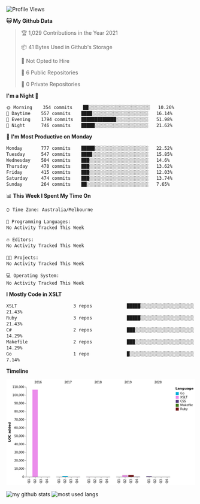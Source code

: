<!--START_SECTION:waka-->
![Profile Views](http://img.shields.io/badge/Profile%20Views-9-blue)

**🐱 My Github Data** 

> 🏆 1,029 Contributions in the Year 2021
 > 
> 📦 41 Bytes Used in Github's Storage 
 > 
> 🚫 Not Opted to Hire
 > 
> 📜 6 Public Repositories 
 > 
> 🔑 0 Private Repositories  
 > 
**I'm a Night 🦉** 

```text
🌞 Morning    354 commits    ██░░░░░░░░░░░░░░░░░░░░░░░   10.26% 
🌆 Daytime    557 commits    ████░░░░░░░░░░░░░░░░░░░░░   16.14% 
🌃 Evening    1794 commits   █████████████░░░░░░░░░░░░   51.98% 
🌙 Night      746 commits    █████░░░░░░░░░░░░░░░░░░░░   21.62%

```
📅 **I'm Most Productive on Monday** 

```text
Monday       777 commits    █████░░░░░░░░░░░░░░░░░░░░   22.52% 
Tuesday      547 commits    ████░░░░░░░░░░░░░░░░░░░░░   15.85% 
Wednesday    504 commits    ███░░░░░░░░░░░░░░░░░░░░░░   14.6% 
Thursday     470 commits    ███░░░░░░░░░░░░░░░░░░░░░░   13.62% 
Friday       415 commits    ███░░░░░░░░░░░░░░░░░░░░░░   12.03% 
Saturday     474 commits    ███░░░░░░░░░░░░░░░░░░░░░░   13.74% 
Sunday       264 commits    ██░░░░░░░░░░░░░░░░░░░░░░░   7.65%

```


📊 **This Week I Spent My Time On** 

```text
⌚︎ Time Zone: Australia/Melbourne

💬 Programming Languages: 
No Activity Tracked This Week

🔥 Editors: 
No Activity Tracked This Week

🐱‍💻 Projects: 
No Activity Tracked This Week

💻 Operating System: 
No Activity Tracked This Week

```

**I Mostly Code in XSLT** 

```text
XSLT                     3 repos             █████░░░░░░░░░░░░░░░░░░░░   21.43% 
Ruby                     3 repos             █████░░░░░░░░░░░░░░░░░░░░   21.43% 
C#                       2 repos             ███░░░░░░░░░░░░░░░░░░░░░░   14.29% 
Makefile                 2 repos             ███░░░░░░░░░░░░░░░░░░░░░░   14.29% 
Go                       1 repo              █░░░░░░░░░░░░░░░░░░░░░░░░   7.14%

```


**Timeline**

![Chart not found](https://raw.githubusercontent.com/opoudjis/opoudjis/main/charts/bar_graph.png) 


<!--END_SECTION:waka-->


![my github stats](https://github-readme-stats.vercel.app/api?username=opoudjis&show_icons=true&theme=tokyonight&line_height=27)
![most used langs](https://github-readme-stats.vercel.app/api/top-langs/?username=opoudjis&hide=css,html&theme=tokyonight)

<!--
**opoudjis/opoudjis** is a ✨ _special_ ✨ repository because its `README.md` (this file) appears on your GitHub profile.

Here are some ideas to get you started:

- 🔭 I’m currently working on ...
- 🌱 I’m currently learning ...
- 👯 I’m looking to collaborate on ...
- 🤔 I’m looking for help with ...
- 💬 Ask me about ...
- 📫 How to reach me: ...
- 😄 Pronouns: ...
- ⚡ Fun fact: ...
-->
